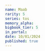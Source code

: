 ```yaml
---
name: Maab
rarity: 5
series: tos
memory_alpha:
bigbook_tier: 5
in_portal:
date: 10/01/2024
published: true
---
```



